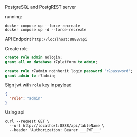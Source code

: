 PostgreSQL and PostgREST server

running:
```shell
docker compose up --force-recreate
docker compose up -d --force-recreate
```

API Endpoint `http://localhost:8888/api`

Create role:

```sql
create role admin nologin;
grant all on database r7platform to admin;

create role r7admin noinherit login password 'r7password';
grant admin to r7admin;
```

Sign jwt with `role` key in payload

```json
{
  "role": "admin"
}
```

Using api

```shell
curl --request GET \
  --url http://localhost:8888/api/tableName \
  --header 'Authorization: Bearer ___JWT___'
```